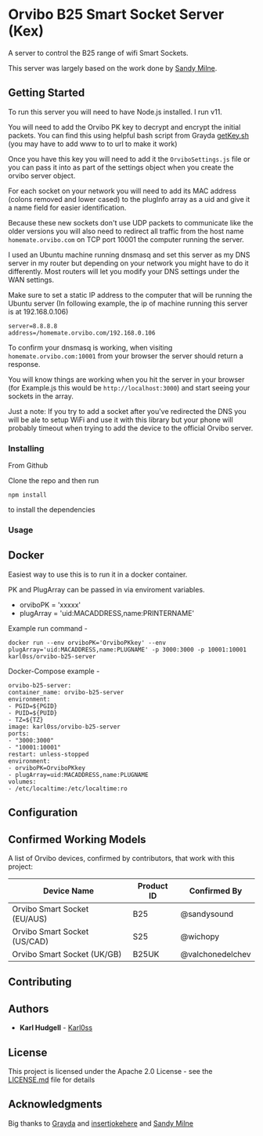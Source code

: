 
  

# Orvibo B25 Smart Socket Server (Kex)

 A server to control the B25 range of wifi Smart Sockets. 

This server was largely based on the work done by [Sandy Milne](https://github.com/sandysound).

## Getting Started

To run this server you will need to have Node.js installed. I run v11.

You will need to add the Orvibo PK key to decrypt and encrypt the initial packets.
You can find this using helpful bash script from Grayda [getKey.sh](https://gist.github.com/Grayda/eb48093bcfb96bfeec9c58ea301f2668) (you may have to add www to to url to make it work)

Once you have this key you will need to add it the ``OrviboSettings.js`` file or you can pass it into as part of the settings object when you create the orvibo server object.

For each socket on your network you will need to add its MAC address (colons removed and lower cased) to the plugInfo array as a uid and give it a name field for easier identification.

Because these new sockets don't use UDP packets to communicate like the older versions you will also need to redirect all traffic from the host name ``homemate.orvibo.com``
on TCP port 10001 the computer running the server.

I used an Ubuntu machine running dnsmasq and set this server as my DNS server in my router but depending on your network you might have to do it differently. Most routers will let you modify your DNS settings under the WAN settings.

Make sure to set a static IP address to the computer that will be running the Ubuntu server (In following example, the ip of machine running this server is at 192.168.0.106)
```
server=8.8.8.8
address=/homemate.orvibo.com/192.168.0.106
```

To confirm your dnsmasq is working, when visiting ``homemate.orvibo.com:10001`` from your browser the server should return a response.
 

You will know things are working when you hit the server in your browser (for Example.js this would be ``http://localhost:3000``) and start seeing your sockets in the array.

Just a note: If you try to add a socket after you've redirected the DNS you will be ale to setup WiFi and use it with this library but your phone will probably timeout when trying to add the device to the official Orvibo server.


### Installing

From Github

Clone the repo and then run
```
npm install
```
to install the dependencies


### Usage
## Docker

Easiest way to use this is to run it in a docker container.

PK and PlugArray can be passed in via enviroment variables.

- orviboPK = 'xxxxx'
- plugArray = 'uid:MACADDRESS,name:PRINTERNAME'

Example run command -

    docker run --env orviboPK='OrviboPKkey' --env plugArray='uid:MACADDRESS,name:PLUGNAME' -p 3000:3000 -p 10001:10001 karl0ss/orvibo-b25-server

Docker-Compose example -

    orvibo-b25-server:
    container_name: orvibo-b25-server
    environment:
    - PGID=${PGID}
    - PUID=${PUID}
    - TZ=${TZ}
    image: karl0ss/orvibo-b25-server
    ports:
    - "3000:3000"
    - "10001:10001"
    restart: unless-stopped
    environment:
    - orviboPK=OrviboPKkey
    - plugArray=uid:MACADDRESS,name:PLUGNAME
    volumes:    
    - /etc/localtime:/etc/localtime:ro
      

## Configuration

## Confirmed Working Models
A list of Orvibo devices, confirmed by contributors, that work with this project:

| Device Name | Product ID | Confirmed By |
| --- | --- | --- |
| Orvibo Smart Socket (EU/AUS) | B25 | @sandysound |
| Orvibo Smart Socket (US/CAD) | S25 | @wichopy |
| Orvibo Smart Socket (UK/GB) | B25UK | @valchonedelchev |

## Contributing
## Authors

  

  

*  **Karl Hudgell** - [Karl0ss](https://github.com/karl0ss/)

  

  

## License

  

  

This project is licensed under the Apache 2.0 License - see the [LICENSE.md](LICENSE.md) file for details

  

  

## Acknowledgments

  

  

Big thanks to [Grayda](https://github.com/Grayda/) and [insertjokehere](https://github.com/insertjokehere) and [Sandy Milne](https://github.com/sandysound)


